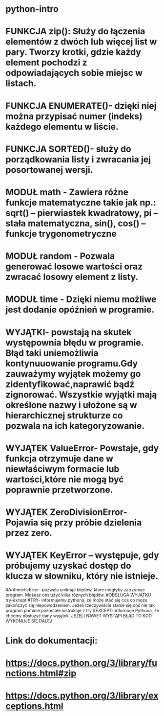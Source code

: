 # python-intro

# FUNKCJA zip(): Służy do łączenia elementów z dwóch lub więcej list w pary. Tworzy krotki, gdzie każdy element pochodzi z odpowiadających sobie miejsc w listach.
# FUNKCJA ENUMERATE()- dzięki niej można przypisać numer (indeks) każdego elementu w liście.
# FUNKCJA SORTED()- służy do porządkowania listy i zwracania jej posortowanej wersji.

# MODUŁ math - Zawiera różne funkcje matematyczne takie jak np.: sqrt() – pierwiastek kwadratowy,  pi – stała matematyczna, sin(), cos() – funkcje trygonometryczne
# MODUŁ random - Pozwala generować losowe wartości oraz zwracać losowy element z listy.
# MODUŁ time - Dzięki niemu możliwe jest dodanie opóźnień w programie.

# WYJĄTKI- powstają na skutek występownia błędu w programie. Błąd taki uniemożliwia kontynuuowanie programu.Gdy zauważymy wyjątek możemy go zidentyfikować,naprawić bądź zignorować. Wszystkie wyjątki mają określone nazwy i ułożone są w hierarchicznej strukturze co pozwala na ich kategoryzowanie.

# WYJĄTEK ValueError- Powstaje, gdy funkcja otrzymuje dane w niewłaściwym formacie lub wartości,które nie mogą być poprawnie przetworzone.
# WYJĄTEK ZeroDivisionError- Pojawia się przy próbie dzielenia przez zero.
# WYJĄTEK KeyError – występuje, gdy próbujemy uzyskać dostęp do klucza w słowniku, który nie istnieje.
#ArithmeticError- pozwala uniknąć błędów, które mogłyby zatrzymać program. Możesz obsłużyć kilka różnych błędów.
#OBSŁUGA WYJĄTKU try-except
#TRY- informujemy pythona, że może stać się coś co może zakończyć się niepowodzeniem. Jeżeli rzeczywiście stanie się coś nie tak program pominie pozostałe instrukcje z try
#EXCEPT- informuje Pythona, że chcemy obsłużyć dany wyjątek. JEŻELI NAWET WYSTĄPI BŁĄD TO KOD WYKONUJE SIĘ DALEJ

# Link do dokumentacji:
# https://docs.python.org/3/library/functions.html#zip
# https://docs.python.org/3/library/exceptions.html
